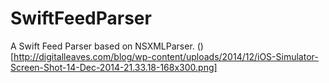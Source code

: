 SwiftFeedParser
===============

A Swift Feed Parser based on NSXMLParser.
()[http://digitalleaves.com/blog/wp-content/uploads/2014/12/iOS-Simulator-Screen-Shot-14-Dec-2014-21.33.18-168x300.png]
